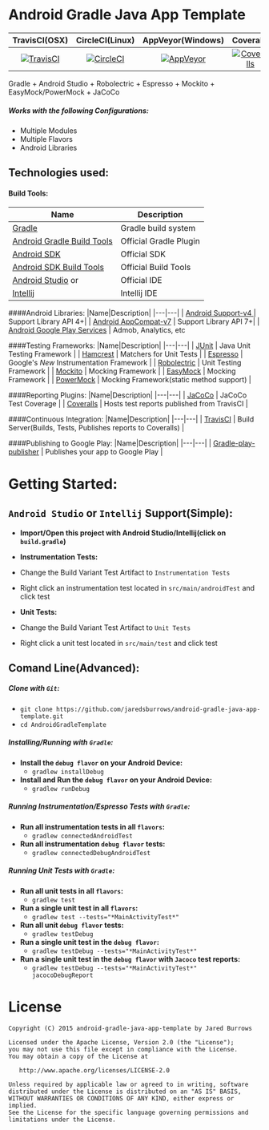 # Android Gradle Java App Template 
|TravisCI(OSX)|CircleCI(Linux)|AppVeyor(Windows)|Coveralls|
|:---:|:---:|:---:|:---:|
|[![TravisCI](https://travis-ci.org/jaredsburrows/android-gradle-java-app-template.svg?branch=master)](https://travis-ci.org/jaredsburrows/android-gradle-java-app-template)|[![CircleCI](https://circleci.com/gh/jaredsburrows/android-gradle-java-app-template.svg?style=shield)](https://circleci.com/gh/jaredsburrows/android-gradle-java-app-template)|[![AppVeyor](https://ci.appveyor.com/api/projects/status/thowohbsexjygxyn/branch/master?svg=true)](https://ci.appveyor.com/project/jaredsburrows/android-gradle-java-app-template/branch/master)|[![Coveralls](https://coveralls.io/repos/github/jaredsburrows/android-gradle-java-app-template/badge.svg?branch=master)](https://coveralls.io/github/jaredsburrows/android-gradle-java-app-template?branch=master)|

Gradle + Android Studio + Robolectric + Espresso + Mockito + EasyMock/PowerMock + JaCoCo

##### Works with the following Configurations:
 - Multiple Modules
 - Multiple Flavors
 - Android Libraries

## Technologies used:
#### Build Tools:
|Name|Description|
|---|---|
| [Gradle](http://gradle.org/docs/current/release-notes) | Gradle build system |
| [Android Gradle Build Tools](http://tools.android.com/tech-docs/new-build-system) | Official Gradle Plugin |
| [Android SDK](http://developer.android.com/tools/revisions/platforms.html#5.1) | Official SDK |
| [Android SDK Build Tools](http://developer.android.com/tools/revisions/build-tools.html) | Official Build Tools |
| [Android Studio](http://tools.android.com/recent) or | Official IDE |
| [Intellij](https://www.jetbrains.com/idea/download/) | Intellij IDE |

####Android Libraries:
|Name|Description|
|---|---|
| [Android Support-v4 ](http://developer.android.com/tools/support-library/features.html#v4) | Support Library API 4+|
| [Android AppCompat-v7](http://developer.android.com/tools/support-library/features.html#v7-appcompat) | Support Library API 7+|
| [Android Google Play Services](https://developer.android.com/google/play-services/index.html) | Admob, Analytics, etc

####Testing Frameworks:
|Name|Description|
|---|---|
| [JUnit](https://github.com/junit-team/junit) | Java Unit Testing Framework |
| [Hamcrest](https://github.com/hamcrest/JavaHamcrest) | Matchers for Unit Tests |
| [Espresso](https://google.github.io/android-testing-support-library/) | Google's *New* Instrumentation Framework |
| [Robolectric](https://github.com/robolectric/robolectric) | Unit Testing Framework |
| [Mockito](https://github.com/mockito/mockito) | Mocking Framework |
| [EasyMock](https://github.com/easymock/easymock) | Mocking Framework |
| [PowerMock](https://github.com/jayway/powermock) | Mocking Framework(static method support) |

####Reporting Plugins:
|Name|Description|
|---|---|
| [JaCoCo](http://www.eclemma.org/jacoco/) | JaCoCo Test Coverage |
| [Coveralls](https://coveralls.io/) | Hosts test reports published from TravisCI |

####Continuous Integration:
|Name|Description|
|---|---|
| [TravisCI](http://docs.travis-ci.com/user/languages/android/) | Build Server(Builds, Tests, Publishes reports to Coveralls) |

####Publishing to Google Play:
|Name|Description|
|---|---|
| [Gradle-play-publisher](https://github.com/Triple-T/gradle-play-publisher) | Publishes your app to Google Play |

# Getting Started:

## `Android Studio` or `Intellij` Support(Simple):
 - **Import/Open this project with Android Studio/Intellij(click on `build.gradle`)**

 - **Instrumentation Tests:**
  - Change the Build Variant Test Artifact to `Instrumentation Tests` 
  - Right click an instrumentation test located in `src/main/androidTest` and click test

 - **Unit Tests:**
  - Change the Build Variant Test Artifact to `Unit Tests`
  - Right click a unit test located in `src/main/test` and click test

## Comand Line(Advanced):
##### Clone with `Git`:
 - `git clone https://github.com/jaredsburrows/android-gradle-java-app-template.git`
 - `cd AndroidGradleTemplate`

##### Installing/Running with `Gradle`:
 - **Install the `debug flavor` on your Android Device:**
   - `gradlew installDebug`
 - **Install and Run the `debug flavor` on your Android Device:**
   - `gradlew runDebug` 

##### Running Instrumentation/Espresso Tests with `Gradle`:
 - **Run all instrumentation tests in all `flavors`:**
   - `gradlew connectedAndroidTest`
 - **Run all instrumentation `debug flavor` tests:**
   - `gradlew connectedDebugAndroidTest`
 
##### Running Unit Tests with `Gradle`:
 - **Run all unit tests in all `flavors`:**
   - `gradlew test`
 - **Run a single unit test in all `flavors`:**
   - `gradlew test --tests="*MainActivityTest*"`
 - **Run all unit `debug flavor` tests:**
   - `gradlew testDebug`
 - **Run a single unit test in the `debug flavor`:**
   - `gradlew testDebug --tests="*MainActivityTest*"`
 - **Run a single unit test in the `debug flavor` with `Jacoco` test reports:**
   - `gradlew testDebug --tests="*MainActivityTest*" jacocoDebugReport`

License
=========

    Copyright (C) 2015 android-gradle-java-app-template by Jared Burrows
   
    Licensed under the Apache License, Version 2.0 (the "License");
    you may not use this file except in compliance with the License.
    You may obtain a copy of the License at

       http://www.apache.org/licenses/LICENSE-2.0

    Unless required by applicable law or agreed to in writing, software
    distributed under the License is distributed on an "AS IS" BASIS,
    WITHOUT WARRANTIES OR CONDITIONS OF ANY KIND, either express or implied.
    See the License for the specific language governing permissions and
    limitations under the License.
